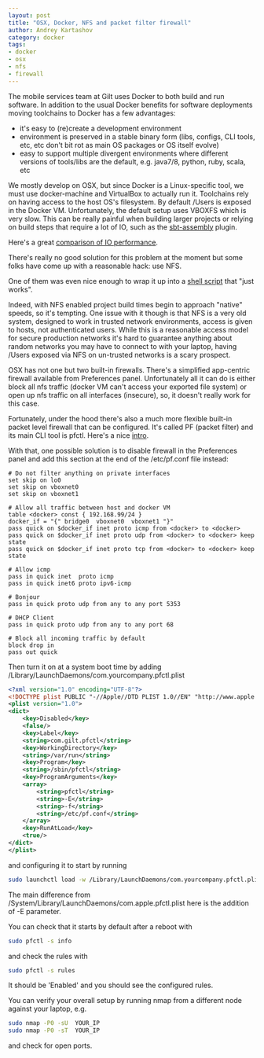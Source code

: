 ```yaml
---
layout: post
title: "OSX, Docker, NFS and packet filter firewall"
author: Andrey Kartashov
category: docker
tags:
- docker
- osx
- nfs
- firewall
---
```


The mobile services team at Gilt uses Docker to both build and run software. In addition to the usual Docker benefits for software deployments moving toolchains to Docker has a few advantages:

- it's easy to (re)create a development environment
- environment is preserved in a stable binary form (libs, configs, CLI tools, etc, etc don't bit rot as main OS packages or OS itself evolve)
- easy to support multiple divergent environments where different versions of tools/libs are the default, e.g. java7/8, python, ruby, scala, etc

We mostly develop on OSX, but since Docker is a Linux-specific tool, we must use docker-machine and VirtualBox to actually run it.
Toolchains rely on having access to the host OS's filesystem. By default /Users is exposed in the Docker VM.
Unfortunately, the default setup uses VBOXFS which is very slow. This can be really painful when building larger projects or relying on build steps that require a lot of IO, such as the [sbt-assembly](https://github.com/sbt/sbt-assembly) plugin.

Here's a great [comparison of IO performance](http://mitchellh.com/comparing-filesystem-performance-in-virtual-machines).

There's really no good solution for this problem at the moment but some folks have come up with a reasonable hack: use NFS.

One of them was even nice enough to wrap it up into a [shell script](https://github.com/adlogix/docker-machine-nfs) that "just works".


Indeed, with NFS enabled project build times begin to approach "native" speeds, so it's tempting.
One issue with it though is that NFS is a very old system, designed to work in trusted network environments, access is given to hosts, not authenticated users.
While this is a reasonable access model for secure production networks it's hard to guarantee anything about random networks you may have to connect to with your laptop, having /Users exposed via NFS on un-trusted networks is a scary prospect.


OSX has not one but two built-in firewalls.
There's a simplified app-centric firewall available from Preferences panel.
Unfortunately all it can do is either block all nfs traffic (docker VM can't access your exported file system) or open up nfs traffic on all interfaces (insecure), so, it doesn't really work for this case.

Fortunately, under the hood there's also a much more flexible built-in packet level firewall that can be configured.
It's called PF (packet filter) and its main CLI tool is pfctl.
Here's a nice [intro](https://pleiades.ucsc.edu/hyades/PF_on_Mac_OS_X).

With that, one possible solution is to disable firewall in the Preferences panel and add this section at the end of the /etc/pf.conf file instead:

```
# Do not filter anything on private interfaces
set skip on lo0
set skip on vboxnet0
set skip on vboxnet1

# Allow all traffic between host and docker VM
table <docker> const { 192.168.99/24 }
docker_if = "{" bridge0  vboxnet0  vboxnet1 "}"
pass quick on $docker_if inet proto icmp from <docker> to <docker>
pass quick on $docker_if inet proto udp from <docker> to <docker> keep state
pass quick on $docker_if inet proto tcp from <docker> to <docker> keep state

# Allow icmp
pass in quick inet  proto icmp
pass in quick inet6 proto ipv6-icmp

# Bonjour
pass in quick proto udp from any to any port 5353

# DHCP Client
pass in quick proto udp from any to any port 68

# Block all incoming traffic by default
block drop in
pass out quick
```

Then turn it on at a system boot time by adding /Library/LaunchDaemons/com.yourcompany.pfctl.plist

```xml
<?xml version="1.0" encoding="UTF-8"?>
<!DOCTYPE plist PUBLIC "-//Apple//DTD PLIST 1.0//EN" "http://www.apple.com/DTDs/PropertyList-1.0.dtd">
<plist version="1.0">
<dict>
	<key>Disabled</key>
	<false/>
	<key>Label</key>
	<string>com.gilt.pfctl</string>
	<key>WorkingDirectory</key>
	<string>/var/run</string>
	<key>Program</key>
	<string>/sbin/pfctl</string>
	<key>ProgramArguments</key>
	<array>
		<string>pfctl</string>
		<string>-E</string>
		<string>-f</string>
		<string>/etc/pf.conf</string>
	</array>
	<key>RunAtLoad</key>
	<true/>
</dict>
</plist>
```

and configuring it to start by running

```sh
sudo launchctl load -w /Library/LaunchDaemons/com.yourcompany.pfctl.plist
```

The main difference from /System/Library/LaunchDaemons/com.apple.pfctl.plist here is the addition of -E parameter.

You can check that it starts by default after a reboot with

```sh
sudo pfctl -s info
```

and check the rules with

```sh
sudo pfctl -s rules
```

It should be 'Enabled' and you should see the configured rules.

You can verify your overall setup by running nmap from a different node against your laptop, e.g.

```sh
sudo nmap -P0 -sU  YOUR_IP
sudo nmap -P0 -sT  YOUR_IP
```

and check for open ports.
